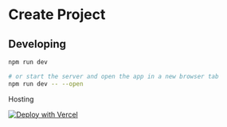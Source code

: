 # Create Project

## Developing

```bash
npm run dev

# or start the server and open the app in a new browser tab
npm run dev -- --open
```

Hosting

[![Deploy with Vercel](https://vercel.com/button)](https://vercel.com/new/clone?repository-url=https://github.com/vercel%2Fnext.js%2Ftree%2Fcanary%2Fexamples%2Fhello-world)